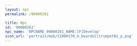 ```yaml
---
layout: npc
permalink: /90000261

title: Npc
id: '90000261'
npc_name: 'NPCNAME_90000261_NAME:[F]Develop'
icon_url: 'portrait/mob/21000170_m_beardolltrumpet02_p.png'
---
```

